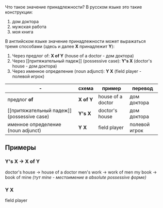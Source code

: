 Что такое значение принадлежности? В русском языке это такие конструкции:

1. дом доктора
2. мужская работа
3. моя книга

В английском языке значение принадлежности может выражаться тремя способами (здесь и далее **X** принадлежит **Y**):

1. Через предлог of: **X of Y** (house of a doctor - дом доктора)
2. Через [[притяжательный падеж]] (possessive case): **Y's X** (doctor's house - дом доктора)
3. Через именное определение (noun adjunct): **Y X** (field player - полевой игрок)

| -                                         | схема      | пример            | перевод       |
| ----------------------------------------- | ---------- | ----------------- | ------------- |
| предлог **of**                            | **X of Y** | house of a doctor | дом доктора   |
| [[притяжательный падеж]](possessive case) | **Y's X**  | doctor's house    | дом доктора   |
| именное определение (noun adjunct)        | **Y X**    | field player      | полевой игрок |

## Примеры

### **Y's X → X of Y**

doctor's house → house of a doctor
men's work → work of men
my book → book of mine *(тут mine - местоимение в absolute possessive форме)*

### Y X

field player
